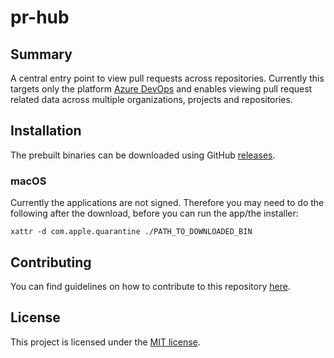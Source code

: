 # pr-hub

## Summary

A central entry point to view pull requests across repositories.
Currently this targets only the platform [Azure DevOps](https://dev.azure.com/)
and enables viewing pull request related data across multiple organizations,
projects and repositories.

## Installation

The prebuilt binaries can be downloaded using GitHub
[releases](https://github.com/CodeNovum/pr-hub/releases).

### macOS

Currently the applications are not signed. Therefore you may need to
do the following after the download, before you can run the app/the installer:

```shell
xattr -d com.apple.quarantine ./PATH_TO_DOWNLOADED_BIN
```

## Contributing

You can find guidelines on how to contribute to this repository
[here](https://github.com/CodeNovum/pr-hub/blob/main/CONTRIBUTING.md).

## License

This project is licensed under the
[MIT license](https://github.com/CodeNovum/pr-hub/blob/main/LICENSE).
